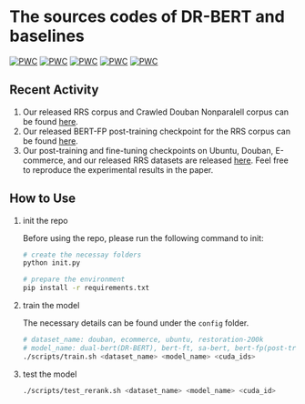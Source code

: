 # The sources codes of DR-BERT and baselines

[![PWC](https://img.shields.io/endpoint.svg?url=https://paperswithcode.com/badge/exploring-dense-retrieval-for-dialogue/conversational-response-selection-on-douban-1)](https://paperswithcode.com/sota/conversational-response-selection-on-douban-1?p=exploring-dense-retrieval-for-dialogue)
[![PWC](https://img.shields.io/endpoint.svg?url=https://paperswithcode.com/badge/exploring-dense-retrieval-for-dialogue/conversational-response-selection-on-e)](https://paperswithcode.com/sota/conversational-response-selection-on-e?p=exploring-dense-retrieval-for-dialogue)
[![PWC](https://img.shields.io/endpoint.svg?url=https://paperswithcode.com/badge/exploring-dense-retrieval-for-dialogue/conversational-response-selection-on-rrs)](https://paperswithcode.com/sota/conversational-response-selection-on-rrs?p=exploring-dense-retrieval-for-dialogue)
[![PWC](https://img.shields.io/endpoint.svg?url=https://paperswithcode.com/badge/exploring-dense-retrieval-for-dialogue/conversational-response-selection-on-rrs-1)](https://paperswithcode.com/sota/conversational-response-selection-on-rrs-1?p=exploring-dense-retrieval-for-dialogue)
[![PWC](https://img.shields.io/endpoint.svg?url=https://paperswithcode.com/badge/exploring-dense-retrieval-for-dialogue/conversational-response-selection-on-ubuntu-1)](https://paperswithcode.com/sota/conversational-response-selection-on-ubuntu-1?p=exploring-dense-retrieval-for-dialogue)

## Recent Activity
1. Our released RRS corpus and Crawled Douban Nonparalell corpus can be found [here](https://drive.google.com/drive/folders/1EcjrkDnx8mSZlGum0dQHYJGDyUMEEwBz?usp=sharing).
2. Our released BERT-FP post-training checkpoint for the RRS corpus can be found [here](https://drive.google.com/drive/folders/1PSdIC6H1SCHWhaBxtRjX0029No8kZtBI?usp=sharing).
3. Our post-training and fine-tuning checkpoints on Ubuntu, Douban, E-commerce, and our released RRS datasets are released [here](https://drive.google.com/drive/folders/1y48ky8twFKbvcu9TCJ9DxBG9lMTYnRYI?usp=sharing). Feel free to reproduce the experimental results in the paper.

## How to Use

1. init the repo

    Before using the repo, please run the following command to init:
    
    ```bash
    # create the necessay folders
    python init.py
    
    # prepare the environment
    pip install -r requirements.txt
    ```

2. train the model

    The necessary details can be found under the `config` folder.

    ```bash
    # dataset_name: douban, ecommerce, ubuntu, restoration-200k
    # model_name: dual-bert(DR-BERT), bert-ft, sa-bert, bert-fp(post-training), poly-encoder
    ./scripts/train.sh <dataset_name> <model_name> <cuda_ids>
    ```

3. test the model

    ```bash
    ./scripts/test_rerank.sh <dataset_name> <model_name> <cuda_id>
    ```
